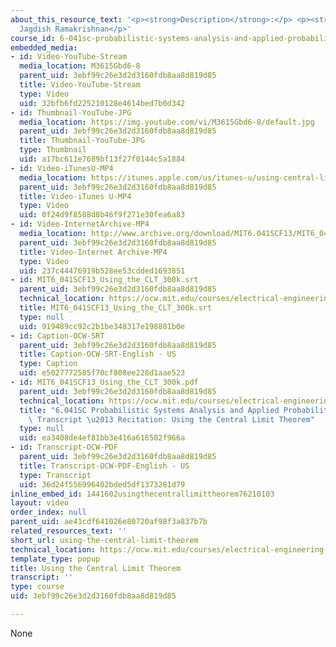 ```yaml
---
about_this_resource_text: '<p><strong>Description</strong>:</p> <p><strong>Instructor</strong>:
  Jagdish Ramakrishnan</p>'
course_id: 6-041sc-probabilistic-systems-analysis-and-applied-probability-fall-2013
embedded_media:
- id: Video-YouTube-Stream
  media_location: M3615Gbd6-8
  parent_uid: 3ebf99c26e3d2d3160fdb8aa8d819d85
  title: Video-YouTube-Stream
  type: Video
  uid: 32bfb6fd225210128e4614bed7b0d342
- id: Thumbnail-YouTube-JPG
  media_location: https://img.youtube.com/vi/M3615Gbd6-8/default.jpg
  parent_uid: 3ebf99c26e3d2d3160fdb8aa8d819d85
  title: Thumbnail-YouTube-JPG
  type: Thumbnail
  uid: a17bc611e7689bf13f27f0144c5a1884
- id: Video-iTunesU-MP4
  media_location: https://itunes.apple.com/us/itunes-u/using-central-limit-theorem/id814580809?i=249378387
  parent_uid: 3ebf99c26e3d2d3160fdb8aa8d819d85
  title: Video-iTunes U-MP4
  type: Video
  uid: 0f24d9f8588d8b46f9f271e30fea6a83
- id: Video-InternetArchive-MP4
  media_location: http://www.archive.org/download/MIT6.041SCF13/MIT6_041SCF13_Using_the_CLT_300k.mp4
  parent_uid: 3ebf99c26e3d2d3160fdb8aa8d819d85
  title: Video-Internet Archive-MP4
  type: Video
  uid: 237c44476919b528ee53cdded1693851
- id: MIT6_041SCF13_Using_the_CLT_300k.srt
  parent_uid: 3ebf99c26e3d2d3160fdb8aa8d819d85
  technical_location: https://ocw.mit.edu/courses/electrical-engineering-and-computer-science/6-041sc-probabilistic-systems-analysis-and-applied-probability-fall-2013/resource-index/using-the-central-limit-theorem/MIT6_041SCF13_Using_the_CLT_300k.srt
  title: MIT6_041SCF13_Using_the_CLT_300k.srt
  type: null
  uid: 919489cc92c2b1be348317e198801b0e
- id: Caption-OCW-SRT
  parent_uid: 3ebf99c26e3d2d3160fdb8aa8d819d85
  title: Caption-OCW-SRT-English - US
  type: Caption
  uid: e5027772585f70cf808ee228d1aae523
- id: MIT6_041SCF13_Using_the_CLT_300k.pdf
  parent_uid: 3ebf99c26e3d2d3160fdb8aa8d819d85
  technical_location: https://ocw.mit.edu/courses/electrical-engineering-and-computer-science/6-041sc-probabilistic-systems-analysis-and-applied-probability-fall-2013/resource-index/using-the-central-limit-theorem/MIT6_041SCF13_Using_the_CLT_300k.pdf
  title: "6.041SC Probabilistic Systems Analysis and Applied Probability, Fall 2013\
    \ Transcript \u2013 Recitation: Using the Central Limit Theorem"
  type: null
  uid: ea3408de4ef81bb3e416a616502f966a
- id: Transcript-OCW-PDF
  parent_uid: 3ebf99c26e3d2d3160fdb8aa8d819d85
  title: Transcript-OCW-PDF-English - US
  type: Transcript
  uid: 36d24f556996402bded5df1373281d79
inline_embed_id: 1441602usingthecentrallimittheorem76210103
layout: video
order_index: null
parent_uid: ae41cdf641026e80720af98f3a837b7b
related_resources_text: ''
short_url: using-the-central-limit-theorem
technical_location: https://ocw.mit.edu/courses/electrical-engineering-and-computer-science/6-041sc-probabilistic-systems-analysis-and-applied-probability-fall-2013/resource-index/using-the-central-limit-theorem
template_type: popup
title: Using the Central Limit Theorem
transcript: ''
type: course
uid: 3ebf99c26e3d2d3160fdb8aa8d819d85

---
```

None